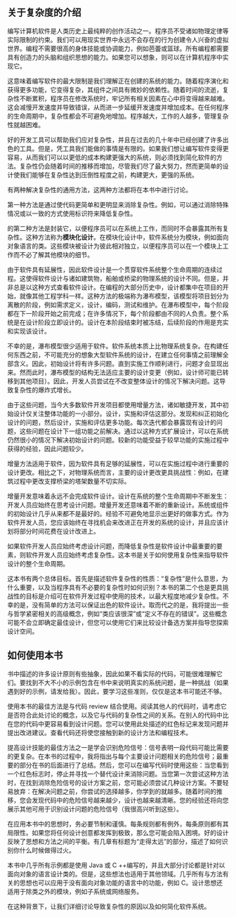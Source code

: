 ## 关于复杂度的介绍

编写计算机软件是人类历史上最纯粹的创作活动之一。程序员不受诸如物理定律等实际限制的约束。我们可以用现实世界中永远不会存在的行为创建令人兴奋的虚拟世界。编程不需要很高的身体技能或协调能力，例如芭蕾或篮球。所有编程都需要具有创造力的头脑和组织思想的能力。如果您可以想象，则可以在计算机程序中实现它。

这意味着编写软件的最大限制是我们理解正在创建的系统的能力。随着程序演化和获得更多功能，它变得复杂，其组件之间具有微妙的依赖性。随着时间的流逝，复杂性不断累积，程序员在修改系统时，牢记所有相关因素在心中将变得越来越难。这会减慢开发速度并导致错误，从而进一步延缓开发速度并增加成本。在任何程序的生命周期中，复杂性都会不可避免地增加。程序越大，工作的人越多，管理复杂性就越困难。

好的开发工具可以帮助我们应对复杂性，并且在过去的几十年中已经创建了许多出色的工具。但是，凭工具我们能做的事情是有限的。如果我们想让编写软件变得更容易，从而我们可以以更低的成本构建更强大的系统，则必须找到简化软件的方法。复杂性仍会随着时间的推移而增加，尽管我们尽了最大努力，然而更简单的设计使我们能够在复杂性达到压倒性程度之前，构建更大，更强的系统。

有两种解决复杂性的通用方法，这两种方法都将在本书中进行讨论。

第一种方法是通过使代码更简单和更明显来消除复杂性。例如，可以通过消除特殊情况或以一致的方式使用标识符来降低复杂性。

的第二种方法是封装它，以便程序员可以在系统上工作，而同时不会暴露其所有复杂性。这种方法称为**模块化设计**。在模块化设计中，软件系统分为模块，例如面向对象语言的类。这些模块被设计为彼此相对独立，以便程序员可以在一个模块上工作而不必了解其他模块的细节。

由于软件具有延展性，因此软件设计是一个贯穿软件系统整个生命周期的连续过程。这使得软件设计与诸如建筑物，船舶或桥梁的物理系统的设计不同。但是，并非总是以这种方式查看软件设计。在编程的大部分历史中，设计都集中在项目的开始，就像其他工程学科一样。这种方法的极端称为瀑布模型，该模型将项目划分为离散的阶段，例如需求定义，设计，编码，测试和维护。在瀑布模型中，每个阶段都在下一阶段开始之前完成；在许多情况下，每个阶段都由不同的人负责。整个系统是在设计阶段立即设计的。设计在本阶段结束时被冻结，后续阶段的作用是充实和实现该设计。

不幸的是，瀑布模型很少适用于软件。软件系统本质上比物理系统复杂。在构建任何东西之前，不可能充分的想象大型软件系统的设计，在建立任何事情之前理解全部含义。因此，初始设计将有许多问题。直到实施工作顺利进行，问题才会显现出来。然而此时，瀑布模型的结构无法适应主要的设计变更（例如，设计师可能已转移到其他项目）。因此，开发人员尝试在不改变整体设计的情况下解决问题。这导致复杂性的爆炸式增长。

由于这些问题，当今大多数软件开发项目都使用增量方法，诸如敏捷开发，其中初始设计仅关注整体功能的一小部分。设计，实施和评估这部分。发现和纠正初始化设计的问题，然后设计，实施和评估更多功能。每次迭代都会暴露现有设计的问题，这些问题在设计下一组功能之前解决。通过以这种方式扩展设计，可以在系统仍然很小的情况下解决初始设计的问题。较新的功能受益于较早功能的实施过程中获得的经验，因此问题较少。

增量方法适用于软件，因为软件具有足够的延展性，可以在实施过程中进行重要的设计更改。相比之下，对物理系统而言，主要的设计更改更具挑战性：例如，在建筑过程中更改支撑桥梁的塔架数量不切实际。

增量开发意味着永远不会完成软件设计。设计在系统的整个生命周期中不断发生：开发人员应始终在思考设计问题。增量开发还意味着不断的重新设计。系统或组件的初始设计几乎从来都不是最好的。经验不可避免地显示出更好的做事方式。作为软件开发人员，您应该始终在寻找机会来改进正在开发的系统的设计，并且应该计划将部分时间花费在设计改进上。

如果软件开发人员应始终考虑设计问题，而降低复杂性是软件设计中最重要的要素，则软件开发人员应始终考虑复杂性。这本书是关于如何使用复杂性来指导软件设计的整个生命周期。

这本书有两个总体目标。首先是描述软件复杂性的性质：“复杂性”是什么意思，为什么重要，以及当程序具有不必要的复杂性时如何识别？本书的第二个也是更具挑战性的目标是介绍可在软件开发过程中使用的技术，以最大程度地减少复杂性。不幸的是，没有简单的方法可以保证出色的软件设计。取而代之的是，我将提出一些与哲学紧密相关的高级概念，例如“类应该很深”或“定义不存在的错误”。这些概念可能不会立即确定最佳设计，但您可以使用它们来比较设计备选方案并指导您探索设计空间。



## 如何使用本书

书中描述的许多设计原则有些抽象，因此如果不看实际的代码，可能很难理解它们。要找到不大不小的示例包含在书中来说明真实的系统问题，是一种挑战（如果遇到好的示例，请发给我）。因此，要学习这些准则，仅仅是这本书可能还不够。

使用本书的最佳方法是与代码 review 结合使用。阅读其他人的代码时，请考虑它是否符合此处讨论的概念，以及它与代码的复杂性之间的关系。在别人的代码中比在您的代码中更容易看到设计问题。您可以使用此处描述的红色标记来发现问题并提出改进建议。查看代码还将使您接触到新的设计方法和编程技术。

提高设计技能的最佳方法之一是学会识别危险信号：信号表明一段代码可能比需要的更复杂。在本书的过程中，我将指出与每个主要设计问题相关的危险信号；最重要的部分在书的后面进行了总结。然后，您可以在编写代码时使用这些：当您看到一个红色标志时，停止并寻找一个替代设计来消除问题。当您第一次尝试这种方法时，在找到消除危险信号的设计方案之前，您可能必须尝试几种设计方案。不要轻易放弃：在解决问题之前，你尝试的选择越多，你学到的就越多。随着时间的推移，您会发现代码中的危险信号越来越少，设计也越来越清晰。您的经验还将向您展示其他可用于识别设计问题的危险信号（我很高兴听到这些）。

在应用本书中的思想时，务必要节制和谨慎。每条规则都有例外，每条原则都有其局限性。如果您将任何设计创意都发挥到极致，那么您可能会陷入困境。好的设计反映了思想和方法之间的平衡。有几章有标题为“走得太远”的部分，描述了如何识别你什么时候做得过火。

本书中几乎所有示例都是使用 Java 或 C ++编写的，并且大部分讨论都是针对以面向对象的语言设计类的。但是，这些想法也适用于其他领域。几乎所有与方法有关的思想也可以应用于没有面向对象功能的语言中的功能，例如 C。设计思想还适用于除类之外的模块，例如子系统或网络服务。

在这种背景下，让我们详细讨论导致复杂性的原因以及如何简化软件系统。

















